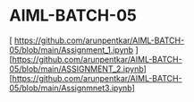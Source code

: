 # AIML-BATCH-05
[ https://github.com/arunpentkar/AIML-BATCH-05/blob/main/Assignment_1.ipynb ]
<br>
[https://github.com/arunpentkar/AIML-BATCH-05/blob/main/ASSIGNMENT_2.ipynb]
<br>
[https://github.com/arunpentkar/AIML-BATCH-05/blob/main/Assignmnet3.ipynb]
